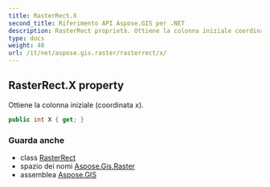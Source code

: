 ```yaml
---
title: RasterRect.X
second_title: Riferimento API Aspose.GIS per .NET
description: RasterRect proprietà. Ottiene la colonna iniziale coordinata x.
type: docs
weight: 40
url: /it/net/aspose.gis.raster/rasterrect/x/
---
```

## RasterRect.X property

Ottiene la colonna iniziale (coordinata x).

```csharp
public int X { get; }
```

### Guarda anche

* class [RasterRect](../)
* spazio dei nomi [Aspose.Gis.Raster](../../rasterrect/)
* assemblea [Aspose.GIS](../../../)


